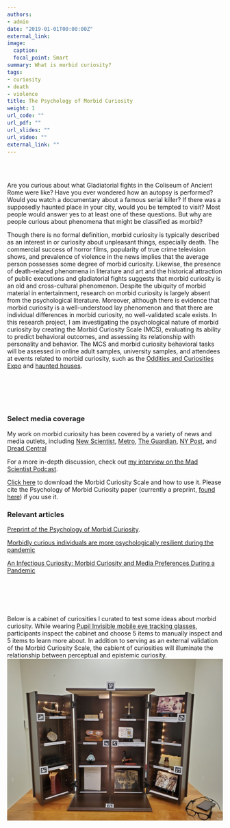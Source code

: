```yaml
---
authors:
- admin
date: "2019-01-01T00:00:00Z"
external_link:
image:
  caption:
  focal_point: Smart
summary: What is morbid curiosity?
tags:
- curiosity
- death
- violence
title: The Psychology of Morbid Curiosity
weight: 1
url_code: ""
url_pdf: ""
url_slides: ""
url_video: ""
external_link: ""
---
```


<br/><br/>

Are you curious about what Gladiatorial fights in the Coliseum of Ancient Rome were like? Have you ever wondered how an autopsy is performed? Would you watch a documentary about a famous serial killer? If there was a supposedly haunted place in your city, would you be tempted to visit? Most people would answer yes to at least one of these questions. But why are people curious about phenomena that might be classified as morbid? 

Though there is no formal definition, morbid curiosity is typically described as an interest in or curiosity about unpleasant things, especially death. The commercial success of horror films, popularity of true crime television shows, and prevalence of violence in the news implies that the average person possesses some degree of morbid curiosity. Likewise, the presence of death-related phenomena in literature and art and the historical attraction of public executions and gladiatorial fights suggests that morbid curiosity is an old and cross-cultural phenomenon. Despite the ubiquity of morbid material in entertainment, research on morbid curiosity is largely absent from the psychological literature. Moreover, although there is evidence that morbid curiosity is a well-understood lay phenomenon and that there are individual differences in morbid curiosity, no well-validated scale exists. In this research project, I am investigating the psychological nature of morbid curiosity by creating the Morbid Curiosity Scale (MCS), evaluating its ability to predict behavioral outcomes, and assessing its relationship with personality and behavior. The MCS and morbid curiosity behavioral tasks will be assessed in online adult samples, university samples, and attendees at events related to morbid curiosity, such as the [Oddities and Curiosities Expo](https://odditiesandcuriositiesexpo.com) and [haunted houses](https://dystopia.dk/haunted-house/).

<br/><br/>
<br/><br/>


### Select media coverage

My work on morbid curiosity has been covered by a variety of news and media outlets, including [New Scientist](https://www.newscientist.com/article/2247744-horror-movie-fans-are-better-at-coping-with-the-coronavirus-pandemic/), [Metro](https://metro.co.uk/2020/07/03/horror-fans-are-dealing-pandemic-better-2020-basically-horror-film-12938867/), [The Guardian](https://www.theguardian.com/science/2020/jul/01/end-of-the-world-as-we-know-it-fans-of-apocalyptic-films), [NY Post](https://nypost.com/2020/07/02/horror-movie-fans-coping-better-with-the-coronavirus-study-finds/), and [Dread Central](https://www.dreadcentral.com/news/332315/new-study-reveals-horror-fans-coping-with-covid-19-pandemic-better-than-the-average-person/)


For a more in-depth discussion, check out [my interview on the Mad Scientist Podcast](https://www.spreaker.com/user/11756523/4-20-coltan-scrivner?fbclid=IwAR3LOQCWM6ARuEkq8e9Z7EfsLEHd05dZu4CXRnNbAj4m7I0IBba6sxZMhFY).

[Click here](https://coltanscrivner.com/files/Morbid_Curiosity_Scale_instructions.pdf") to download the Morbid Curiosity Scale and how to use it. Please cite the Psychology of Morbid Curiosity paper (currently a preprint, [found here](https://psyarxiv.com/xug34/)) if you use it.


### Relevant articles

[Preprint of the Psychology of Morbid Curiosity](https://psyarxiv.com/xug34/).

[Morbidly curious individuals are more psychologically resilient during the pandemic](https://psyarxiv.com/4c7af/)

[An Infectious Curiosity: Morbid Curiosity and Media Preferences During a Pandemic](https://esiculture.com/an-infectious-curiosity-morbid-curiosity-and-media-preferences-during-a-pandemic)



<br/><br/>
<br/><br/>

Below is a cabinet of curiosities I curated to test some ideas about morbid curiosity. While wearing [Pupil Invisible mobile eye tracking glasses](https://pupil-labs.com/products/invisible/), participants inspect the cabinet and choose 5 items to manually inspect and 5 items to learn more about. In addition to serving as an external validation of the Morbid Curiosity Scale, the cabient of curiosities will illuminate the relationship between perceptual and epistemic curiosity.
![](cabinet.jpg)



